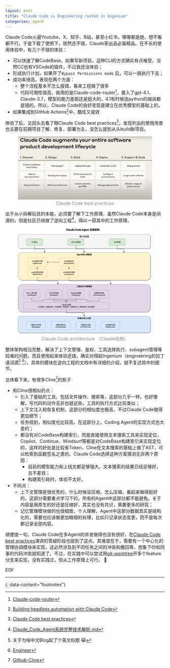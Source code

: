 ```yaml
---
layout: post
title: "Claude Code is Engineering rooted in Ingenium"
categories: agent
---
```


Claude Code火遍Youtube、X、知乎、B站，甚至小红书，哪哪都是她，想不看都不行。于是下载了使用下，居然还不错，Claude家出品必属精品。在不长的使用体验中，有几个不错的体验：
- 可以快速了解CodeBase，如果写新项目，这种CLI的方式确实有点难受，当然CC也有VSCode的插件，不过我还没体验；
- 形成执行计划，如果开了`Bypass Permissions mode` 后，可以一路执行下去；
- 成功率很高，表现在两个方面：
    - 整个流程基本不怎么报错，看来工程做了很多
    - 代码可用性很高，我用的是Claude-code-router[^1]，接入了gpt-4.1、Claude-3.7，模型的能力差距还是挺大的，4.1有时候连python的缩进都是错的。所以，Claude Code的良好变现是建立在优秀模型的基础上的。
- 如果集成到GitHub Actions[^2]中，酷炫又提效

体验了后，又回头去看了眼Claude Code best practices[^3]，发现列出的使用场景也主要在前期项目了解、修复、部署为主，没怎么提到从头build新项目。
<figure>
  <img src="/assets/img/claude_best_practices.png" alt="Claude Code best practices" title="Claude Code best practices">
  <figcaption style="text-align:center;color:#888;">Claude Code best practices</figcaption>
</figure>


出于从小拆解玩具的本能，必须要了解下工作原理，虽然Claude Code本身是闭源的，但是社区已经做了逆向工程[^4]，得以一窥其中的工作原理。

<figure>
  <img src="/assets/img/claude_code_architecture.png" alt="Claude Code architecture" title="Claude Code architecture ">
  <figcaption style="text-align:center;color:#888;">Claude Code architecture （Claude绘制）</figcaption>
</figure>

整体架构相当完整，解决了上下文管理、鉴权、工具选择执行、subagent管理等较难的问题，而且使用起来体验还错，确实对得起Ingenium（engineering的拉丁语词源[^6] [^7]）。具体的模块在逆向工程的文档中有详细的介绍，就不复述其中的细节。

总体看下来，有很多Cline[^5]的影子
- 和Cline很相似的点：
    - 引入了基础的工具，包括文件操作、搜索等，这部分几乎一样，也好理解，写代码的动作无非也就这些，工具的执行方式比较类似；
    - 上下文注入和恢复机制，这部分的相似度也极高，不过Claude Code做得更加细节；
    - 任务规划，相似度也比较高，在这部分上，Coding Agent的实现方式也大差的；
    - 都没有对CodeBase构建索引，而是直接使用文本搜索工具来实现定位，Copilot、Continue、Windsurf等都是对CodeBase构建索引来实现定位的，这样的好处是比较省Token，Cline在文本搜索的基础上做了AST，可以检索到函数签名之类的。Claude Code选择这种方案猜测无非两个原因：
        - 目前的模型能力和上线文都足够强大，文本搜索的结果已经足够好，且不差钱；
        - 构建索引耗时，体验不太好。
- 不同点：
    - 上下文管理是很优秀的，什么时候该压缩，怎么压缩，看起来做得挺好的，这部分需要重点学习下的，所有的Agent中这部分都不能避免。关于内容是用原生的好还是压缩好，其实也没有共识，需要更多的研究；
    - 记忆管理模块做的也很细致，个人理解，Agent中这部分数据其实是结构化的，需要也应该做更加精细的处理，比如只记录状态变更，而不是每次都记录全部内容。

顺便提一句，Claude Code在多Agent的并发做得也没有很好，在[Claude Code best practices](https://www.youtube.com/watch?v=gv0WHhKelSE)演讲的答疑阶段也提到了这点。其难度在于，需要有一个中心化的管理协调模块来实现，这必然涉及到不同任务之间的冲突和撤回等，想象下你和同事的代码冲突就知道了。不过，在实践中可以尝试用[git-worktree](https://git-scm.com/docs/git-worktree)开多个feature分支来实现，没有实践过，但从工作原理上可行。   <span class=emoji>🤞</span>

EOF


---
{: data-content="footnotes"}

[^1]: [Claude-code-router](https://github.com/musistudio/claude-code-router)
[^2]: [Building headless automation with Claude Code](https://www.youtube.com/watch?v=dRsjO-88nBs)
[^3]: [Claude Code best practices](https://www.youtube.com/watch?v=gv0WHhKelSE)
[^4]: [Claude_Code_Agent系统完整技术解析.md](https://github.com/shareAI-lab/analysis_claude_code/blob/main/claude_code_v_1.0.33/stage1_analysis_workspace/Claude_Code_Agent%E7%B3%BB%E7%BB%9F%E5%AE%8C%E6%95%B4%E6%8A%80%E6%9C%AF%E8%A7%A3%E6%9E%90.md)
[^5]: [Github-Cline](https://github.com/cline/cline)
[^6]: 关于为啥中文Blog起了个英文标题  <span class=emoji>😹</span>  
[^7]: [Engineer](https://en.wikipedia.org/wiki/Engineer) 

